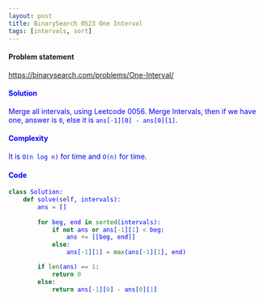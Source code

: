 ```yaml
---
layout: post
title: BinarySearch 0523 One Interval
tags: [intervals, sort]
---
```


#### Problem statement

<a href="https://binarysearch.com/problems/One-Interval/"> <font color = blue>https://binarysearch.com/problems/One-Interval/

#### Solution
Merge all intervals, using Leetcode 0056. Merge Intervals, then if we have one, answer is `0`, else it is `ans[-1][0] - ans[0][1]`.

#### Complexity
It is `O(n log n)` for time and `O(n)` for time.

#### Code
```python
class Solution:
    def solve(self, intervals):
        ans = []
        
        for beg, end in sorted(intervals):
            if not ans or ans[-1][1] < beg:
                ans += [[beg, end]]
            else:
                ans[-1][1] = max(ans[-1][1], end)

        if len(ans) == 1:
            return 0
        else:
            return ans[-1][0] - ans[0][1]
```

